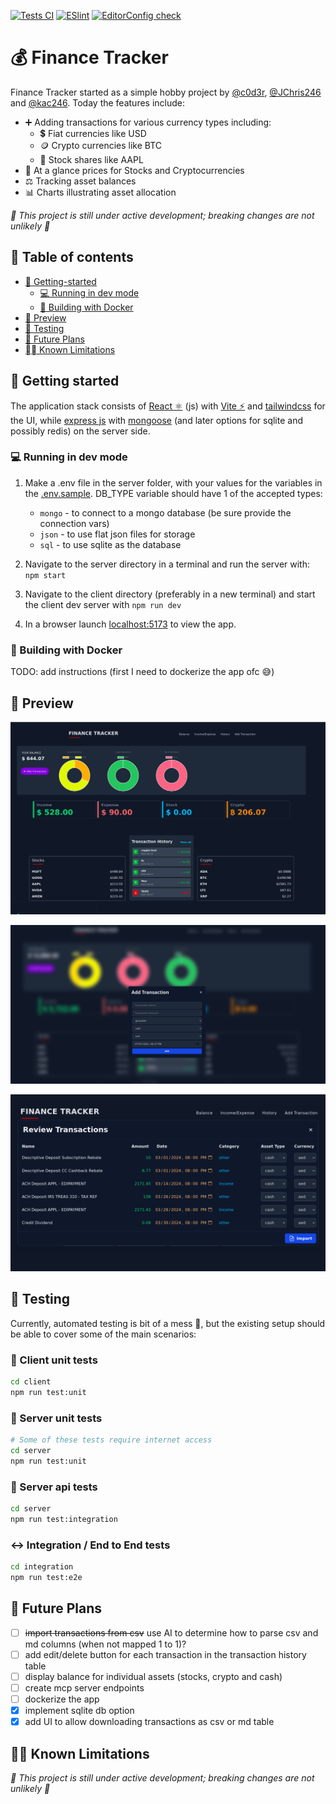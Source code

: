 [![Tests CI](https://github.com/JChris246/financial_tracker/actions/workflows/test.yml/badge.svg)](https://github.com/JChris246/financial_tracker/actions/workflows/test.yml)
[![ESlint](https://github.com/JChris246/financial_tracker/actions/workflows/lint.yml/badge.svg)](https://github.com/JChris246/financial_tracker/actions/workflows/lint.yml)
[![EditorConfig check](https://github.com/JChris246/financial_tracker/actions/workflows/editor-config-check.yml/badge.svg)](https://github.com/JChris246/financial_tracker/actions/workflows/editor-config-check.yml)

# 💰 Finance Tracker

Finance Tracker started as a simple hobby project by [@c0d3r](https://github.com/c0d3rJ), [@JChris246](https://github.com/JChris246) and [@kac246](https://github.com/kac246).
Today the features include: 

- ➕ Adding transactions for various currency types including:
    - 💲 Fiat currencies like USD
    - 🪙 Crypto currencies like BTC
    - 🤝 Stock shares like AAPL
- 👀 At a glance prices for Stocks and Cryptocurrencies
- ⚖️ Tracking asset balances
- 📊 Charts illustrating asset allocation

*🚧 This project is still under active development; breaking changes are not unlikely 🚧*

## 📖 Table of contents

- [🚀 Getting-started](#-getting-started)
  - [💻 Running in dev mode](#-running-in-dev-mode)
  - [🐋 Building with Docker](#-building-with-docker)
- [👀 Preview](#-preview)
- [🧪 Testing](#-testing)
- [📓 Future Plans](#-future-plans)
- [⛓️‍💥 Known Limitations](#-known-limitations)

## 🚀 Getting started 

The application stack consists of [React ⚛](https://reactjs.org/) (js) with [Vite ⚡](https://vitejs.dev/) and [tailwindcss](https://tailwindcss.com/) for the UI, while [express js](https://expressjs.com/) with [mongoose](https://mongoosejs.com/) (and later options for sqlite and possibly redis) on the server side.

### 💻 Running in dev mode

1. Make a .env file in the server folder, with your values for the variables in the [.env.sample](server/.env.sample). DB_TYPE variable should have 1 of the accepted types: 
    - `mongo` - to connect to a mongo database (be sure provide the connection vars)
    - `json` - to use flat json files for storage
    - `sql` - to use sqlite as the database

2. Navigate to the server directory in a terminal and run the server with: `npm start`
3. Navigate to the client directory (preferably in a new terminal) and start the client dev server with `npm run dev`
4. In a browser launch [localhost:5173](http://localhost:5173) to view the app.

### 🐋 Building with Docker

TODO: add instructions (first I need to dockerize the app ofc 😅)

## 👀 Preview

![Desktop home page](previews/desktop_home.png)

![Desktop add transaction](previews/desktop_add_transaction.png)

![Import transactions](previews/import_transaction.png)

## 🧪 Testing

Currently, automated testing is bit of a mess 🫣, but the existing setup should be able to cover some of the main scenarios:

### 📏 Client unit tests

```bash
cd client
npm run test:unit
```

### 📏 Server unit tests

```bash
# Some of these tests require internet access
cd server
npm run test:unit
```

### 🎯 Server api tests

```bash
cd server
npm run test:integration
```

### ↔️ Integration / End to End tests

```bash
cd integration
npm run test:e2e
```

## 📓 Future Plans

- [ ] ~~import transactions from csv~~ use AI to determine how to parse csv and md columns (when not mapped 1 to 1)?
- [ ] add edit/delete button for each transaction in the transaction history table
- [ ] display balance for individual assets (stocks, crypto and cash)
- [ ] create mcp server endpoints
- [ ] dockerize the app
- [x] implement sqlite db option
- [x] add UI to allow downloading transactions as csv or md table

## ⛓️‍💥 Known Limitations

*🚧 This project is still under active development; breaking changes are not unlikely 🚧*
